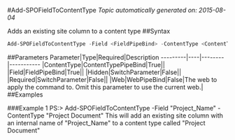 #Add-SPOFieldToContentType
*Topic automatically generated on: 2015-08-04*

Adds an existing site column to a content type
##Syntax
```powershell
Add-SPOFieldToContentType -Field <FieldPipeBind> -ContentType <ContentTypePipeBind> [-Required [<SwitchParameter>]] [-Hidden [<SwitchParameter>]] [-Web <WebPipeBind>]
```


##Parameters
Parameter|Type|Required|Description
---------|----|--------|-----------
|ContentType|ContentTypePipeBind|True||
|Field|FieldPipeBind|True||
|Hidden|SwitchParameter|False||
|Required|SwitchParameter|False||
|Web|WebPipeBind|False|The web to apply the command to. Omit this parameter to use the current web.|
##Examples

###Example 1
    PS:> Add-SPOFieldToContentType -Field "Project_Name" -ContentType "Project Document"
This will add an existing site column with an internal name of "Project_Name" to a content type called "Project Document"
<!-- Ref: 62ABDDC0E8FAB7BC751E4DE02A8C2C05 -->